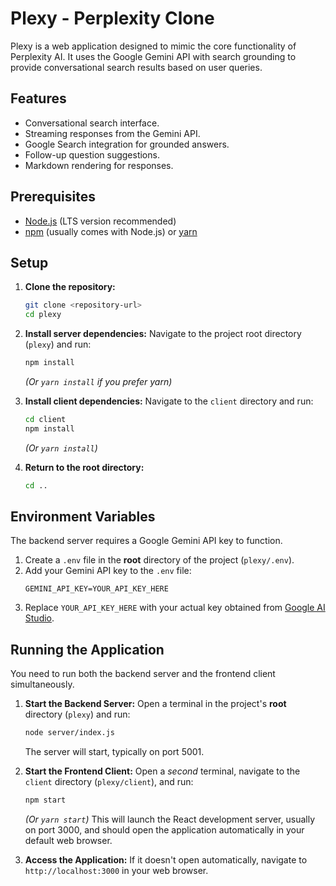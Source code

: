 # Plexy - Perplexity Clone

Plexy is a web application designed to mimic the core functionality of Perplexity AI. It uses the Google Gemini API with search grounding to provide conversational search results based on user queries.

## Features

*   Conversational search interface.
*   Streaming responses from the Gemini API.
*   Google Search integration for grounded answers.
*   Follow-up question suggestions.
*   Markdown rendering for responses.

## Prerequisites

*   [Node.js](https://nodejs.org/) (LTS version recommended)
*   [npm](https://www.npmjs.com/) (usually comes with Node.js) or [yarn](https://yarnpkg.com/)

## Setup

1.  **Clone the repository:**
    ```bash
    git clone <repository-url>
    cd plexy
    ```

2.  **Install server dependencies:**
    Navigate to the project root directory (`plexy`) and run:
    ```bash
    npm install
    ```
    *(Or `yarn install` if you prefer yarn)*

3.  **Install client dependencies:**
    Navigate to the `client` directory and run:
    ```bash
    cd client
    npm install
    ```
    *(Or `yarn install`)*

4.  **Return to the root directory:**
    ```bash
    cd ..
    ```

## Environment Variables

The backend server requires a Google Gemini API key to function.

1.  Create a `.env` file in the **root** directory of the project (`plexy/.env`).
2.  Add your Gemini API key to the `.env` file:
    ```env
    GEMINI_API_KEY=YOUR_API_KEY_HERE
    ```
3.  Replace `YOUR_API_KEY_HERE` with your actual key obtained from [Google AI Studio](https://aistudio.google.com/app/apikey).

## Running the Application

You need to run both the backend server and the frontend client simultaneously.

1.  **Start the Backend Server:**
    Open a terminal in the project's **root** directory (`plexy`) and run:
    ```bash
    node server/index.js
    ```
    The server will start, typically on port 5001.

2.  **Start the Frontend Client:**
    Open a *second* terminal, navigate to the `client` directory (`plexy/client`), and run:
    ```bash
    npm start
    ```
    *(Or `yarn start`)*
    This will launch the React development server, usually on port 3000, and should open the application automatically in your default web browser.

3.  **Access the Application:**
    If it doesn't open automatically, navigate to `http://localhost:3000` in your web browser.